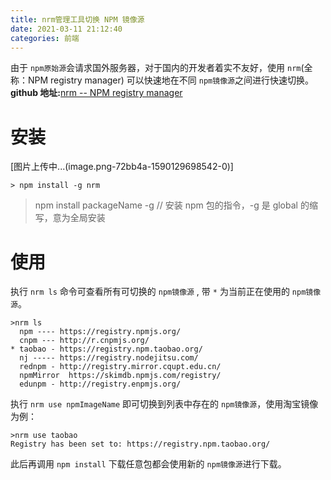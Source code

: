 ```yaml
---
title: nrm管理工具切换 NPM 镜像源
date: 2021-03-11 21:12:40
categories: 前端
---
```


由于 `npm原始源`会请求国外服务器，对于国内的开发者着实不友好，使用 `nrm`(全称：NPM registry manager) 可以快速地在不同 `npm镜像源`之间进行快速切换。
**github 地址:**[nrm -- NPM registry manager](https://github.com/Pana/nrm)

# 安装
[图片上传中...(image.png-72bb4a-1590129698542-0)]


```
> npm install -g nrm
```

> npm install packageName -g
> // 安装 npm 包的指令，-g 是 global 的缩写，意为全局安装

# 使用

执行 `nrm ls` 命令可查看所有可切换的 `npm镜像源` , 带 `*` 为当前正在使用的 `npm镜像源`。

```
>nrm ls
  npm ---- https://registry.npmjs.org/
  cnpm --- http://r.cnpmjs.org/
* taobao - https://registry.npm.taobao.org/
  nj ----- https://registry.nodejitsu.com/
  rednpm - http://registry.mirror.cqupt.edu.cn/
  npmMirror  https://skimdb.npmjs.com/registry/
  edunpm - http://registry.enpmjs.org/
```

执行 `nrm use npmImageName` 即可切换到列表中存在的 `npm镜像源`，使用淘宝镜像为例：

```
>nrm use taobao
Registry has been set to: https://registry.npm.taobao.org/
```

此后再调用 `npm install` 下载任意包都会使用新的 `npm镜像源`进行下载。
